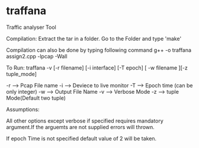 traffana
========

Traffic analyser Tool

Compilation:
 Extract the tar in a folder.
 Go to the Folder and type 'make'

 Compilation can also be done by typing following command
 g++ -o traffana assign2.cpp  -lpcap -Wall

To Run:
traffana -v [-r filename] [-i interface] [-T epoch] [ -w filename ][-z tuple_mode]

-r --> Pcap File name
-i --> Deviece to live monitor
-T --> Epoch time (can be only integer)
-w --> Output  File Name
-v --> Verbose Mode
-z --> tuple Mode(Default two tuple)

Assumptions:

All other options except verbose if specified requires mandatory argument.If the arguemts are not supplied errors will thrown.

If epoch Time is not specified default value of 2 will be taken.
